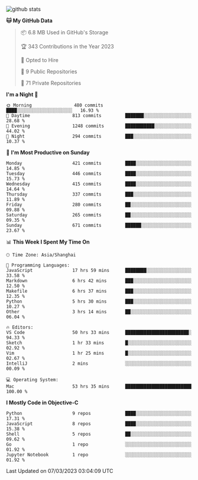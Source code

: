 
![github stats](https://github-readme-stats.vercel.app/api?username=ChesterYue&show_icons=true&count_private=true)

<!-- ![wakatime](https://github-readme-stats.vercel.app/api/wakatime?username=ChesterYue&layout=compact) -->

<!-- ![wakatime](https://github-readme-stats.vercel.app/api/top-langs/?username=ChesterYue&layout=compact) -->

<!--START_SECTION:waka-->
**🐱 My GitHub Data** 

> 📦 6.8 MB Used in GitHub's Storage 
 > 
> 🏆 343 Contributions in the Year 2023
 > 
> 💼 Opted to Hire
 > 
> 📜 9 Public Repositories 
 > 
> 🔑 71 Private Repositories 
 > 
**I'm a Night 🦉** 

```text
🌞 Morning                480 commits         ████░░░░░░░░░░░░░░░░░░░░░   16.93 % 
🌆 Daytime                813 commits         ███████░░░░░░░░░░░░░░░░░░   28.68 % 
🌃 Evening                1248 commits        ███████████░░░░░░░░░░░░░░   44.02 % 
🌙 Night                  294 commits         ███░░░░░░░░░░░░░░░░░░░░░░   10.37 % 
```
📅 **I'm Most Productive on Sunday** 

```text
Monday                   421 commits         ████░░░░░░░░░░░░░░░░░░░░░   14.85 % 
Tuesday                  446 commits         ████░░░░░░░░░░░░░░░░░░░░░   15.73 % 
Wednesday                415 commits         ████░░░░░░░░░░░░░░░░░░░░░   14.64 % 
Thursday                 337 commits         ███░░░░░░░░░░░░░░░░░░░░░░   11.89 % 
Friday                   280 commits         ██░░░░░░░░░░░░░░░░░░░░░░░   09.88 % 
Saturday                 265 commits         ██░░░░░░░░░░░░░░░░░░░░░░░   09.35 % 
Sunday                   671 commits         ██████░░░░░░░░░░░░░░░░░░░   23.67 % 
```


📊 **This Week I Spent My Time On** 

```text
🕑︎ Time Zone: Asia/Shanghai

💬 Programming Languages: 
JavaScript               17 hrs 59 mins      ████████░░░░░░░░░░░░░░░░░   33.58 % 
Markdown                 6 hrs 42 mins       ███░░░░░░░░░░░░░░░░░░░░░░   12.50 % 
Makefile                 6 hrs 37 mins       ███░░░░░░░░░░░░░░░░░░░░░░   12.35 % 
Python                   5 hrs 30 mins       ███░░░░░░░░░░░░░░░░░░░░░░   10.27 % 
Other                    3 hrs 14 mins       ██░░░░░░░░░░░░░░░░░░░░░░░   06.04 % 

🔥 Editors: 
VS Code                  50 hrs 33 mins      ████████████████████████░   94.33 % 
Sketch                   1 hr 33 mins        █░░░░░░░░░░░░░░░░░░░░░░░░   02.92 % 
Vim                      1 hr 25 mins        █░░░░░░░░░░░░░░░░░░░░░░░░   02.67 % 
IntelliJ                 2 mins              ░░░░░░░░░░░░░░░░░░░░░░░░░   00.09 % 

💻 Operating System: 
Mac                      53 hrs 35 mins      █████████████████████████   100.00 % 
```

**I Mostly Code in Objective-C** 

```text
Python                   9 repos             ████░░░░░░░░░░░░░░░░░░░░░   17.31 % 
JavaScript               8 repos             ████░░░░░░░░░░░░░░░░░░░░░   15.38 % 
Shell                    5 repos             ██░░░░░░░░░░░░░░░░░░░░░░░   09.62 % 
Go                       1 repo              ░░░░░░░░░░░░░░░░░░░░░░░░░   01.92 % 
Jupyter Notebook         1 repo              ░░░░░░░░░░░░░░░░░░░░░░░░░   01.92 % 
```




 Last Updated on 07/03/2023 03:04:09 UTC
<!--END_SECTION:waka-->